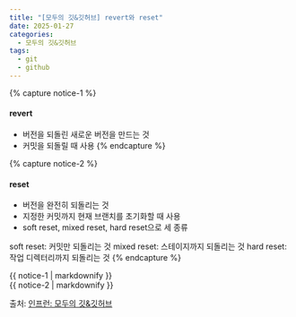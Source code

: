 ```yaml
---
title: "[모두의 깃&깃허브] revert와 reset"
date: 2025-01-27
categories:
  - 모두의 깃&깃허브
tags:
  - git
  - github
---
```


{% capture notice-1 %}
#### revert

* 버전을 되돌린 새로운 버전을 만드는 것
* 커밋을 되돌릴 때 사용
{% endcapture %}

{% capture notice-2 %}
#### reset

* 버전을 완전히 되돌리는 것
* 지정한 커밋까지 현재 브랜치를 초기화할 때 사용
* soft reset, mixed reset, hard reset으로 세 종류

soft reset: 커밋만 되돌리는 것
mixed reset: 스테이지까지 되돌리는 것
hard reset: 작업 디렉터리까지 되돌리는 것 
{% endcapture %}

<div class="notice">
  {{ notice-1 | markdownify }}
</div>

<div class="notice">
  {{ notice-2 | markdownify }}
</div>

출처: [인프런: 모두의 깃&깃허브][source]

[source]: https://www.inflearn.com/course/%EB%AA%A8%EB%91%90%EC%9D%98-%EA%B9%83-%EA%B9%83%ED%97%88%EB%B8%8C/dashboard